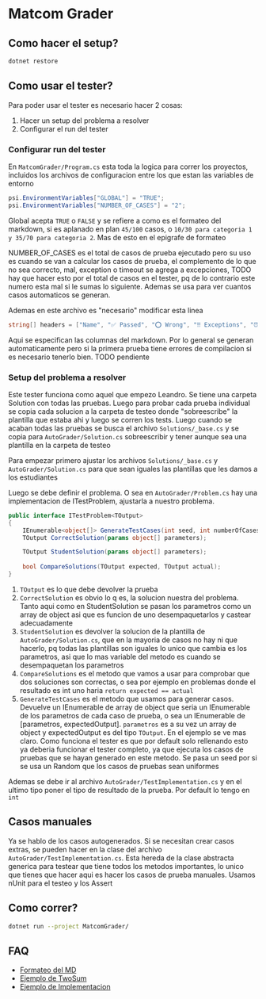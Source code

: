 # Matcom Grader

## Como hacer el setup?

```bash
dotnet restore
```

## Como usar el tester?

Para poder usar el tester es necesario hacer 2 cosas:

1. Hacer un setup del problema a resolver
2. Configurar el run del tester

### Configurar run del tester

En `MatcomGrader/Program.cs` esta toda la logica para correr los proyectos, incluidos los archivos de configuracion
entre los que estan las variables de entorno

```csharp
psi.EnvironmentVariables["GLOBAL"] = "TRUE";
psi.EnvironmentVariables["NUMBER_OF_CASES"] = "2";
```

Global acepta `TRUE` o `FALSE` y se refiere a como es el formateo del markdown, si es aplanado en plan `45/100` casos, o
`10/30 para categoria 1 y 35/70 para categoria 2`. Mas de esto en el epigrafe de formateo

NUMBER_OF_CASES es el total de casos de prueba ejecutado pero su uso es cuando se van a calcular los
casos de prueba, el complemento de lo que no sea correcto, mal, exception o timeout se agrega a excepciones, TODO hay
que hacer esto por el total de casos en el tester, pq de lo contrario este numero esta mal si le sumas lo siguiente.
Ademas se usa para ver cuantos casos automaticos se generan.

Ademas en este archivo es "necesario" modificar esta linea

```csharp
string[] headers = ["Name", "✅ Passed", "⭕️ Wrong", "‼️ Exceptions", "⏰ Timeouts"];
```

Aqui se especifican las columnas del markdown. Por lo general se generan automaticamente pero si la primera prueba tiene
errores de compilacion si es necesario tenerlo bien. TODO pendiente

### Setup del problema a resolver

Este tester funciona como aquel que empezo Leandro. Se tiene una carpeta Solution con todas las pruebas. Luego para
probar cada prueba individual se copia cada solucion a la carpeta de testeo donde "sobreescribe" la plantilla que estaba
ahi y luego se corren los tests. Luego cuando se acaban todas las pruebas se busca el archivo `Solutions/_base.cs` y se
copia para `AutoGrader/Solution.cs` sobreescribir y tener aunque sea una plantilla en la carpeta de testeo

Para empezar primero ajustar los archivos `Solutions/_base.cs` y `AutoGrader/Solution.cs` para que sean iguales las
plantillas que les damos a los estudiantes

Luego se debe definir el problema. O sea en `AutoGrader/Problem.cs` hay una implementacion de ITestProblem, ajustarla a
nuestro problema.

```csharp
public interface ITestProblem<TOutput>
{
    IEnumerable<object[]> GenerateTestCases(int seed, int numberOfCases);
    TOutput CorrectSolution(params object[] parameters);

    TOutput StudentSolution(params object[] parameters);
    
    bool CompareSolutions(TOutput expected, TOutput actual);
}
```

1. `TOutput` es lo que debe devolver la prueba
2. `CorrectSolution` es obvio lo q es, la solucion nuestra del problema. Tanto aqui como en StudentSolution se pasan los
   parametros como un array de object asi que es funcion de uno desempaquetarlos y castear adecuadamente
3. `StudentSolution` es devolver la solucion de la plantilla de `AutoGrader/Solution.cs`, que en la mayoria de casos no
   hay ni que hacerlo, pq todas las plantillas son iguales lo unico que cambia es los parametros, asi que lo mas
   variable del metodo es cuando se desempaquetan los parametros
4. `CompareSolutions` es el metodo que vamos a usar para comprobar que dos soluciones son correctas, o sea por ejemplo
   en problemas donde el resultado es int uno haria `return expected == actual`
5. `GenerateTestCases` es el metodo que usamos para generar casos. Devuelve un IEnumerable de array de object que seria
   un IEnumerable de los parametros de cada caso de prueba, o sea un IEnumerable de [parametros, expectedOutput].
   `parametros` es a su vez un array de object y expectedOutput es del tipo `TOutput`. En el ejemplo se ve mas claro.
   Como funciona el tester es que por default solo rellenando esto ya deberia funcionar el tester completo, ya que
   ejecuta los casos de pruebas que se hayan generado en este metodo. Se pasa un seed por si se usa un Random que los
   casos de pruebas sean uniformes

Ademas se debe ir al archivo `AutoGrader/TestImplementation.cs` y en el ultimo tipo poner el tipo de resultado de la
prueba. Por default lo tengo en `int`

## Casos manuales

Ya se hablo de los casos autogenerados. Si se necesitan crear casos extras, se pueden hacer en la clase del archivo
`AutoGrader/TestImplementation.cs`. Esta hereda de la clase abstracta generica para testear que tiene todos los metodos
importantes, lo unico que tienes que hacer aqui es hacer los casos de prueba manuales. Usamos nUnit para el testeo y los
Assert

## Como correr?

```bash
dotnet run --project MatcomGrader/
```

## FAQ

- [Formateo del MD](docs/format.md)
- [Ejemplo de TwoSum](docs/twosum.md)
- [Ejemplo de Implementacion](docs/implementation.md)